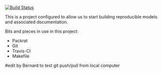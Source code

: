 
<!-- README.md is generated from README.Rmd. Please edit that file -->
[![Build Status](https://travis-ci.org/stephlocke/ReproducibleGLM-step0.svg?branch=master)](https://travis-ci.org/stephlocke/ReproducibleGLM-step0)

This is a project configured to allow us to start building reproducible models and associated documentation.

Bits and pieces in use in this project:

-   Packrat
-   Git
-   Travis-CI
-   Makefile

#edit by Bernard to test git push/pull from local computer

